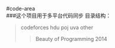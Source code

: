 #code-area  
###这个项目用于多平台代码同步
目录结构：  
>codeforces
>hdu
>poj
>uva
>other
>>Beauty of Programming 2014

